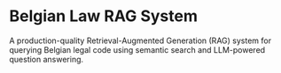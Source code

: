 # Belgian Law RAG System

A production-quality Retrieval-Augmented Generation (RAG) system for querying Belgian legal code using semantic search and LLM-powered question answering.
